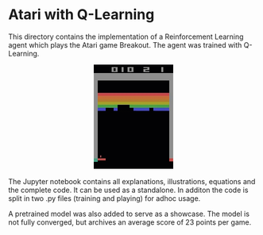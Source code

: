 # Atari with Q-Learning
This directory contains the implementation of a Reinforcement Learning agent which plays the Atari game Breakout. The agent was trained with Q-Learning.

<p align="center">
  <img src="atari.gif" alt="animated" />
</p>


The Jupyter notebook contains all explanations, illustrations, equations and the complete code. It can be used as a standalone. In additon the code is split in two .py files (training and playing) for adhoc usage.

A pretrained model was also added to serve as a showcase. The model is not fully converged, but archives an average score of 23 points per game.


  
